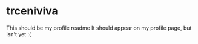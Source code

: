 # trceniviva

This should be my profile readme
It should appear on my profile page, but isn't yet :( 
